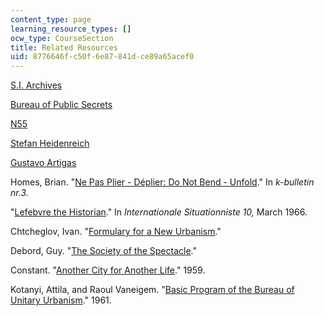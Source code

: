 ```yaml
---
content_type: page
learning_resource_types: []
ocw_type: CourseSection
title: Related Resources
uid: 8776646f-c50f-6e87-841d-ce89a65acef0
---
```


[S.I. Archives](http://www.nothingness.org/SI/)

[Bureau of Public Secrets](http://www.bopsecrets.org/)

[N55](http://www.n55.dk/)

[Stefan Heidenreich](http://www.stefanheidenreich.de/)

[Gustavo Artigas](http://videolectures.net/gustavo_artigas/)

Homes, Brian. "[Ne Pas Plier - Déplier: Do Not Bend - Unfold](http://www.k3000.ch/bulletin/kollektive_arbeit/archive/site009.html)." In _k-bulletin nr.3._

"[Lefebvre the Historian](http://www.cddc.vt.edu/sionline/si/lefebvre.html)." In _Internationale Situationniste 10,_ March 1966.

Chtcheglov, Ivan. "[Formulary for a New Urbanism](http://library.nothingness.org/articles/SI/en/display_printable/1)."

Debord, Guy. "[The Society of the Spectacle](http://www.bopsecrets.org/SI/debord/index.htm)."

Constant. "[Another City for Another Life](http://www.bopsecrets.org/SI/3.constant.htm)." 1959.

Kotanyi, Attila, and Raoul Vaneigem. "[Basic Program of the Bureau of Unitary Urbanism](http://www.bopsecrets.org/SI/6.unitaryurb.htm)." 1961.